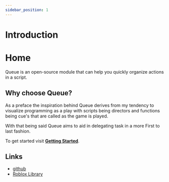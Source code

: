 ```yaml
---
sidebar_position: 1
---
```


# Introduction

# Home

Queue is an open-source module that can help you quickly organize actions in a script.

## Why choose Queue?

As a preface the inspiration behind Queue derives from my tendency to visualize programming as a play with scripts being directors and functions being cue's that are called as the game is played.

With that being said Queue aims to aid in delegating task in a more First to last fashion.

To get started visit **[Getting Started](/docs/tutorial-basics/start)**.

## Links

-   [github]
-   [Roblox Library]

[github]: https://github.com/Th3Pr0fessor/Queue
[roblox library]: https://www.roblox.com/library/9041187417/Queue
